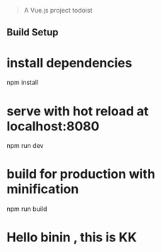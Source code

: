 > A Vue.js project todoist 
 
## Build Setup

# install dependencies
npm install

# serve with hot reload at localhost:8080
npm run dev

# build for production with minification
npm run build


# Hello binin , this is KK
 